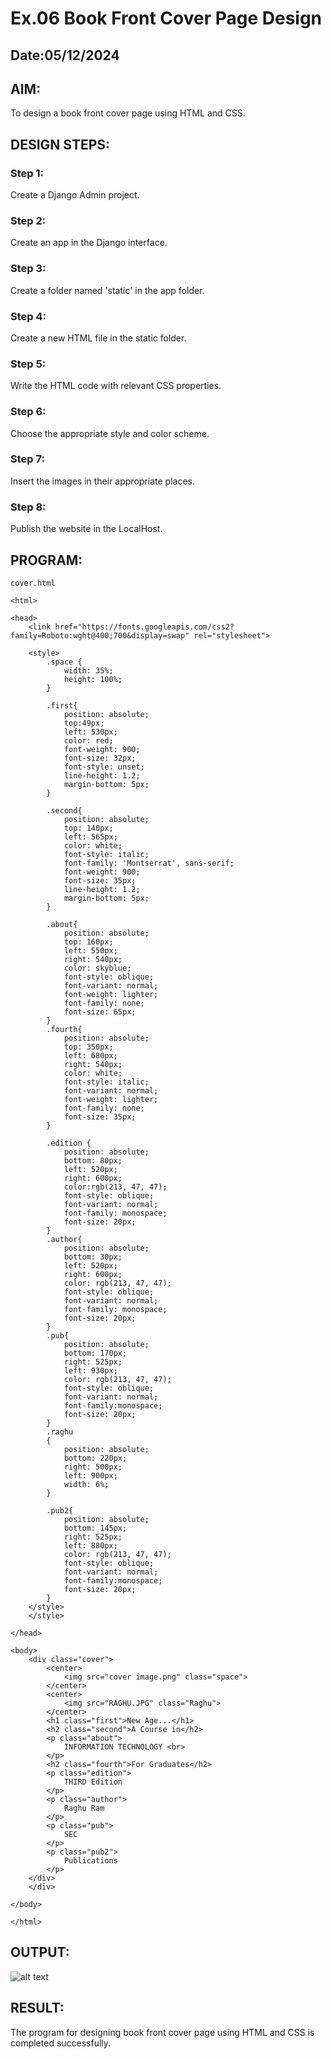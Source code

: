 # Ex.06 Book Front Cover Page Design
## Date:05/12/2024

## AIM:
To design a book front cover page using HTML and CSS.

## DESIGN STEPS:

### Step 1:
Create a Django Admin project.

### Step 2:
Create an app in the Django interface.

### Step 3:
Create a folder named 'static' in the app folder.

### Step 4:
Create a new HTML file in the static folder.

### Step 5:
Write the HTML code with relevant CSS properties.

### Step 6:
Choose the appropriate style and color scheme.

### Step 7:
Insert the images in their appropriate places.

### Step 8:
Publish the website in the LocalHost.

## PROGRAM:

```
cover.html

<html>

<head>
    <link href="https://fonts.googleapis.com/css2?family=Roboto:wght@400;700&display=swap" rel="stylesheet">

    <style>
        .space {
            width: 35%;
            height: 100%;
        }

        .first{
            position: absolute;
            top:49px;
            left: 530px;
            color: red;
            font-weight: 900;
            font-size: 32px;
            font-style: unset;
            line-height: 1.2;
            margin-bottom: 5px;
        }

        .second{
            position: absolute;
            top: 140px;
            left: 565px;
            color: white;
            font-style: italic;
            font-family: 'Montserrat', sans-serif;
            font-weight: 900;
            font-size: 35px;
            line-height: 1.2;
            margin-bottom: 5px;
        }

        .about{
            position: absolute;
            top: 160px;
            left: 550px;
            right: 540px;
            color: skyblue;
            font-style: oblique;
            font-variant: normal;
            font-weight: lighter;
            font-family: none;
            font-size: 65px;
        }
        .fourth{
            position: absolute;
            top: 350px;
            left: 680px;
            right: 540px;
            color: white;
            font-style: italic;
            font-variant: normal;
            font-weight: lighter;
            font-family: none;
            font-size: 35px;
        }

        .edition {
            position: absolute;
            bottom: 80px;
            left: 520px;
            right: 600px;
            color:rgb(213, 47, 47);
            font-style: oblique;
            font-variant: normal;
            font-family: monospace;
            font-size: 20px;
        }
        .author{
            position: absolute;
            bottom: 30px;
            left: 520px;
            right: 600px;
            color: rgb(213, 47, 47);
            font-style: oblique;
            font-variant: normal;
            font-family: monospace;
            font-size: 20px;
        }
        .pub{
            position: absolute;
            bottom: 170px;
            right: 525px;
            left: 930px;
            color: rgb(213, 47, 47);
            font-style: oblique;
            font-variant: normal;
            font-family:monospace;
            font-size: 20px;
        }
        .raghu
        {
            position: absolute;
            bottom: 220px;
            right: 500px;
            left: 900px;
            width: 6%;
        }

        .pub2{
            position: absolute;
            bottom: 145px;
            right: 525px;
            left: 880px;
            color: rgb(213, 47, 47);
            font-style: oblique;
            font-variant: normal;
            font-family:monospace;
            font-size: 20px;
        }
    </style>
    </style>

</head>

<body>
    <div class="cover">
        <center>
            <img src="cover image.png" class="space">
        </center>
        <center>
            <img src="RAGHU.JPG" class="Raghu">
        </center>
        <h1 class="first">New Age...</h1>
        <h2 class="second">A Course in</h2>
        <p class="about">
            INFORMATION TECHNOLOGY <br>
        </p>
        <h2 class="fourth">For Graduates</h2>
        <p class="edition">
            THIRD Edition
        </p>
        <p class="author">
            Raghu Ram
        </p>
        <p class="pub">
            SEC 
        </p>
        <p class="pub2">
            Publications
        </p>
    </div>
    </div>

</body>

</html>

```


## OUTPUT:

![alt text](<Screenshot (30).png>)


## RESULT:
The program for designing book front cover page using HTML and CSS is completed successfully.
